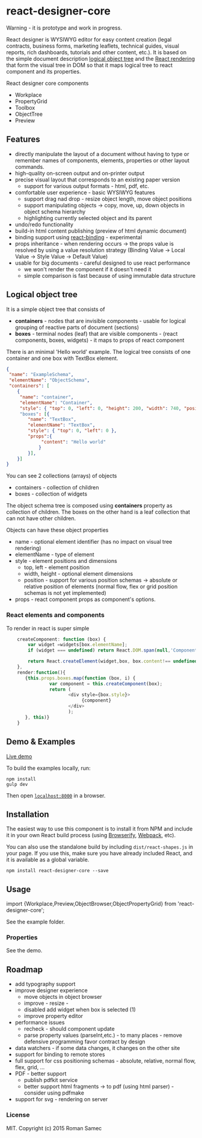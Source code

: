 react-designer-core
=======================

Warning - it is prototype and work in progress.

React designer is WYSIWYG editor for easy content creation (legal contracts, business forms, marketing leaflets, technical guides, visual reports, rich dashboards, tutorials and other content, etc.).
It is based on the simple document description [logical object tree](#LOT) and the [React rendering](http://facebook.github.io/react) that form the visual tree in DOM so that it maps logical tree to react component and its properties.

React designer core components

+   Workplace
+   PropertyGrid
+   Toolbox
+   ObjectTree
+   Preview

## Features

+   directly manipulate the layout of a document without having to type or remember names of components, elements, properties or other layout commands.
+   high-quality on-screen output and on-printer output
+   precise visual layout that corresponds to an existing paper version
    +   support for various output formats - html, pdf, etc.
+   comfortable user experience - basic WYSIWYG features
    +   support drag nad drop - resize object length, move object positions
    +   support manipulating objects -> copy, move, up, down objects in object schema hierarchy
    +   highlighting currently selected object and its parent
+   undo/redo functionality
+   build-in html content publishing (preview of html dynamic document)
+   binding support using [react-binding](https://github.com/rsamec/react-binding) - experimental
+   props inheritance - when rendering occurs -> the props value is resolved by using a value resolution strategy (Binding Value -> Local Value -> Style Value -> Default Value)
+   usable for big documents - careful designed to use react performance
    +   we won't render the component if it doesn't need it
    +   simple comparison is fast because of using immutable data structure

## <a name="LOT">Logical object tree</a>

It is a simple object tree that consists of

+   **containers** - nodes that are invisible components - usable for logical grouping of reactive parts of document (sections)
+   **boxes** - terminal nodes (leaf) that are visible components - (react components, boxes, widgets) - it maps to props of react component


There is an minimal 'Hello world' example. The logical tree consists of one container and one box with TextBox element.

```json
{
 "name": "ExampleSchema",
 "elementName": "ObjectSchema",
 "containers": [
    {
     "name": "container",
     "elementName": "Container",
     "style": { "top": 0, "left": 0, "height": 200, "width": 740, "position": "relative" }
     "boxes": [{
        "name": "TextBox",
        "elementName": "TextBox",
        "style": { "top": 0, "left": 0 },
        "props":{
             "content": "Hello world"
            }
        }],
    }]
}

```

You can see 2 collections (arrays) of objects

+   containers - collection of children
+   boxes - collection of widgets

The object schema tree is composed using __containers__ property as collection of children.
The boxes on the other hand is a leaf collection that can not have other children.

Objects can have these object properties

+   name - optional element identifier (has no impact on visual tree rendering)
+   elementName - type of element
+   style - element positions and dimensions
    +   top, left - element position
    +   width, height - optional element dimensions
    +   position - support for various position schemas -> absolute or relative position of elements (normal flow, flex or grid position schemas is not yet implemented)
+   props - react component props as component's options.


### React elements and components

To render in react is super simple

```js
    createComponent: function (box) {
        var widget =widgets[box.elementName];
        if (widget === undefined) return React.DOM.span(null,'Component ' + box.elementName + ' is not register among widgets.');

        return React.createElement(widget,box, box.content!== undefined?React.DOM.span(null, box.content):undefined);
    },
    render:function(){
       {this.props.boxes.map(function (box, i) {
                var component = this.createComponent(box);
                return (
                       <div style={box.style}>
                            {component}
                       </div>
                       );
       }, this)}
    }
```


## Demo & Examples

[Live demo](http://rsamec.github.io/react-designer-core/)

To build the examples locally, run:

```
npm install
gulp dev
```

Then open [`localhost:8000`](http://localhost:8000) in a browser.


## Installation

The easiest way to use this component is to install it from NPM and include it in your own React build process (using [Browserify](http://browserify.org), [Webpack](http://webpack.github.io/), etc).

You can also use the standalone build by including `dist/react-shapes.js` in your page. If you use this, make sure you have already included React, and it is available as a global variable.

```
npm install react-designer-core --save
```

## Usage

import {Workplace,Preview,ObjectBrowser,ObjectPropertyGrid} from 'react-designer-core';

See the example folder.

### Properties

See the demo.

## Roadmap

+   add typography support
+   improve designer experience
    +   move objects in object browser
    +   improve - resize -
    +   disabled add widget when box is selected (1)
    +   improve property editor
+   performance issues
    +   recheck - should component update
    +   parse property values (parseInt,etc.) - to many places - remove defensive programming favor contract by design
+   data watchers - if some data changes, it changes on the other site
+   support for binding to remote stores
+   full support for css positioning schemas - absolute, relative, normal flow, flex, grid, ...
+   PDF - better support
    +   publish pdfkit service
    +   better support html fragments -> to pdf (using html parser) - consider using pdfmake
+   support for svg - rendering on server

### License

MIT. Copyright (c) 2015 Roman Samec

